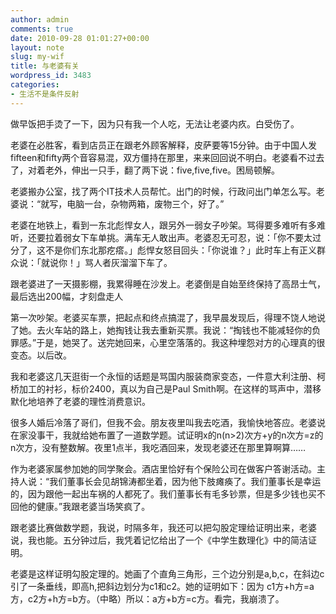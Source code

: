 ```yaml
---
author: admin
comments: true
date: 2010-09-28 01:01:27+00:00
layout: note
slug: my-wif
title: 与老婆有关
wordpress_id: 3483
categories:
- 生活不是条件反射
---
```


做早饭把手烫了一下，因为只有我一个人吃，无法让老婆内疚。白受伤了。 

老婆在必胜客，看到店员正在跟老外顾客解释，皮萨要等15分钟。由于中国人发fifteen和fifty两个音容易混，双方僵持在那里，来来回回说不明白。老婆看不过去了，对着老外，伸出一只手，翻了两下说：five,five,five。困局顿解。

老婆搬办公室，找了两个IT技术人员帮忙。出门的时候，行政问出门单怎么写。老婆说：“就写，电脑一台，杂物两箱，废物三个，好了。”

老婆在地铁上，看到一东北彪悍女人，跟另外一弱女子吵架。骂得要多难听有多难听，还要拉着弱女下车单挑。满车无人敢出声。老婆忍无可忍，说：「你不要太过分了，这不是你们东北那疙瘩。」彪悍女怒目回头：「你说谁？」此时车上有正义群众说：「就说你！」骂人者灰溜溜下车了。

跟老婆进了一天摄影棚，我累得睡在沙发上。老婆倒是自始至终保持了高昂士气，最后选出200幅，才刻盘走人

第一次吵架。老婆买车票，把起点和终点搞混了，我早晨发现后，得理不饶人地说了她。去火车站的路上，她掏钱让我去重新买票。我说：“掏钱也不能减轻你的负罪感。”于是，她哭了。送完她回来，心里空落落的。我这种埋怨对方的心理真的很变态。以后改。

我和老婆这几天逛街一个永恒的话题是骂国内服装商家变态，一件意大利注册、柯桥加工的衬衫，标价2400，真以为自己是Paul Smith啊。在这样的骂声中，潜移默化地培养了老婆的理性消费意识。

很多人婚后冷落了哥们，但我不会。朋友夜里叫我去吃酒，我愉快地答应。老婆说在家没事干，我就给她布置了一道数学题。试证明x的n(n>2)次方+y的n次方=z的n次方，没有整数解。夜里1点半，我吃酒回来，发现老婆还在那里算啊算……

作为老婆家属参加她的同学聚会。酒店里恰好有个保险公司在做客户答谢活动。主持人说：“我们董事长会见胡锦涛都坐着，因为他下肢瘫痪了。我们董事长是幸运的，因为跟他一起出车祸的人都死了。我们董事长有毛多钞票，但是多少钱也买不回他的健康。”我跟老婆当场笑疯了。 

跟老婆比赛做数学题，我说，时隔多年，我还可以把勾股定理给证明出来，老婆说，我也能。五分钟过后，我凭着记忆给出了一个《中学生数理化》中的简洁证明。

老婆是这样证明勾股定理的。她画了个直角三角形，三个边分别是a,b,c，在斜边c引了一条垂线，即高h,把斜边划分为c1和c2。她的证明如下：因为 c1方+h方=a方，c2方+h方=b方。（中略）所以：a方+b方=c方。看完，我崩溃了。
